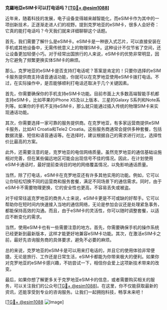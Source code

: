 **克羅地亞eSIM卡可以打电话吗？[[TG💪+ @esim1088](https://t.me/s/esim1088)]**

近年来，随着科技的发展，电子设备变得越来越智能化，而eSIM卡作为其中的一项创新技术，正逐渐走进人们的视野。提到克罗地亚的eSIM卡，很多人会好奇：它真的能打电话吗？今天我们就来详细聊聊这个话题。

首先，我们需要了解什么是eSIM卡。eSIM卡是一种嵌入式芯片，可以直接安装在手机或其他设备中，无需传统意义上的物理SIM卡。这种设计不仅节省了空间，还让设备更加轻便小巧。对于经常出国旅行的人来说，eSIM卡的优势非常明显，因为它避免了频繁更换实体SIM卡的麻烦。

那么，克罗地亚的eSIM卡是否支持打电话呢？答案是肯定的！只要你选择的eSIM卡服务提供商支持语音通话功能，你就可以在克罗地亚使用eSIM卡拨打电话。不过，在实际操作中，是否能够顺利打电话还取决于几个关键因素。

首先，你需要确保你的手机支持eSIM卡功能。目前市面上大多数高端智能手机都支持eSIM卡，比如苹果的iPhone XS及以上版本、三星的Galaxy S系列和Note系列等。如果你的手机不支持eSIM卡，那么就只能通过插入传统的物理SIM卡来实现通话功能。

其次，你需要选择一家可靠的服务提供商。在克罗地亚，有多家运营商提供eSIM卡服务，比如A1 Croatia和Tele2 Croatia。这些服务商通常会提供多种套餐，包括数据流量、短信和语音通话等。在选择时，建议根据自己的需求进行对比，选择性价比最高的方案。

此外，还需要注意的是，克罗地亚的电信网络质量。虽然克罗地亚的通信基础设施相对完善，但在某些偏远地区可能会出现信号不佳的情况。因此，在计划使用eSIM卡通话时，最好提前查询目的地的网络覆盖情况，以免影响通话质量。

当然，除了打电话，eSIM卡在克罗地亚还有许多其他实用的功能。例如，它可以让你轻松切换不同的运营商和服务套餐，满足不同场景下的通信需求。同时，由于eSIM卡不需要物理更换，它的安全性也更高，不容易丢失或被盗。

对于经常往返克罗地亚的商务人士来说，eSIM卡更是不可或缺的好帮手。它可以帮助你在短时间内快速接入当地的通信网络，无论是参加会议还是处理紧急事务，都能保持高效的沟通。而且，由于eSIM卡的灵活性，你可以随时调整套餐，以适应不断变化的需求。

当然，使用eSIM卡也有一些需要注意的地方。首先，你需要确保手机的操作系统已经更新到最新版本，这样才能更好地兼容eSIM卡功能。其次，在激活eSIM卡之前，最好先咨询服务商的具体要求，避免不必要的麻烦。

总的来说，克罗地亚的eSIM卡是可以用来打电话的，并且它的使用体验非常便捷。无论是旅行、工作还是日常生活，eSIM卡都能为你带来极大的便利。如果你对克罗地亚的eSIM卡感兴趣，不妨尝试一下，相信你会爱上这项新技术带来的改变。

最后，如果你想了解更多关于克罗地亚eSIM卡的信息，或者需要购买相关的服务，可以关注我们的公众号[[TG💪+ @esim1088](https://t.me/s/esim1088)]。在这里，你不仅能获取最新的资讯，还能享受到专业的咨询服务。让我们一起拥抱科技，畅享未来吧！

[[TG💪+ @esim1088](https://t.me/s/esim1088) ![Image](https://i.postimg.cc/4NQfJmqS/Snipaste-2025-05-13-00-14-12.png)]